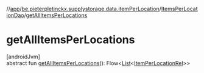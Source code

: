 //[app](../../../index.md)/[be.pieterpletinckx.supplystorage.data.itemPerLocation](../index.md)/[ItemsPerLocationDao](index.md)/[getAllItemsPerLocations](get-all-items-per-locations.md)

# getAllItemsPerLocations

[androidJvm]\
abstract fun [getAllItemsPerLocations](get-all-items-per-locations.md)(): Flow&lt;[List](https://kotlinlang.org/api/latest/jvm/stdlib/kotlin.collections/-list/index.html)&lt;[ItemPerLocationRel](../-item-per-location-rel/index.md)&gt;&gt;
